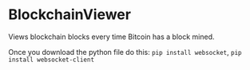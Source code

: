# BlockchainViewer
Views blockchain blocks every time Bitcoin has a block mined.

Once you download the python file do this: ```pip install websocket```, ```pip install websocket-client```
